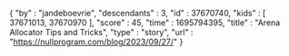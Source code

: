 {
  "by" : "jandeboevrie",
  "descendants" : 3,
  "id" : 37670740,
  "kids" : [ 37671013, 37670970 ],
  "score" : 45,
  "time" : 1695794395,
  "title" : "Arena Allocator Tips and Tricks",
  "type" : "story",
  "url" : "https://nullprogram.com/blog/2023/09/27/"
}

